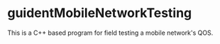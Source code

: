 # guidentMobileNetworkTesting
This is a C++ based program for field testing a mobile network's QOS.
